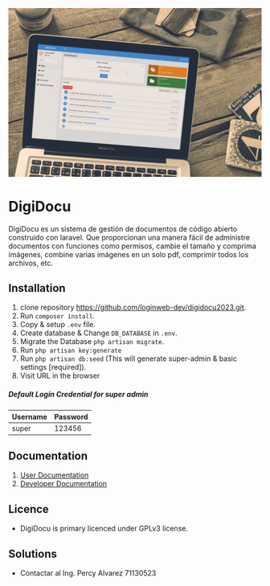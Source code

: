 ![image](public/docs/.gitbook/assets/digidocu_mokup.jpg)
# DigiDocu
DigiDocu es un sistema de gestión de documentos de código abierto construido con laravel. Que proporcionan una manera fácil de
administre documentos con funciones como permisos, cambie el tamaño y comprima imágenes, combine varias imágenes en un solo pdf,
comprimir todos los archivos, etc.

## Installation
1. clone repository https://github.com/loginweb-dev/digidocu2023.git.
2. Run `composer install`.
3. Copy & setup `.env` file.
4. Create database & Change `DB_DATABASE` in `.env`.
5. Migrate the Database `php artisan migrate`.
6. Run `php artisan key:generate`
7. Run `php artisan db:seed` (This will generate super-admin & basic settings [required]).
8. Visit URL in the browser

##### Default Login Credential for super admin
| Username | Password |
|----------|----------|
| super    | 123456   |

## Documentation
1. [User Documentation](https://doc.cmt.gob.bo/docs/user)
2. [Developer Documentation](https://doc.cmt.gob.bo/docs/dev)
 
## Licence
  - DigiDocu is primary licenced under GPLv3 license.

## Solutions
 - Contactar al Ing. Percy Alvarez 71130523
